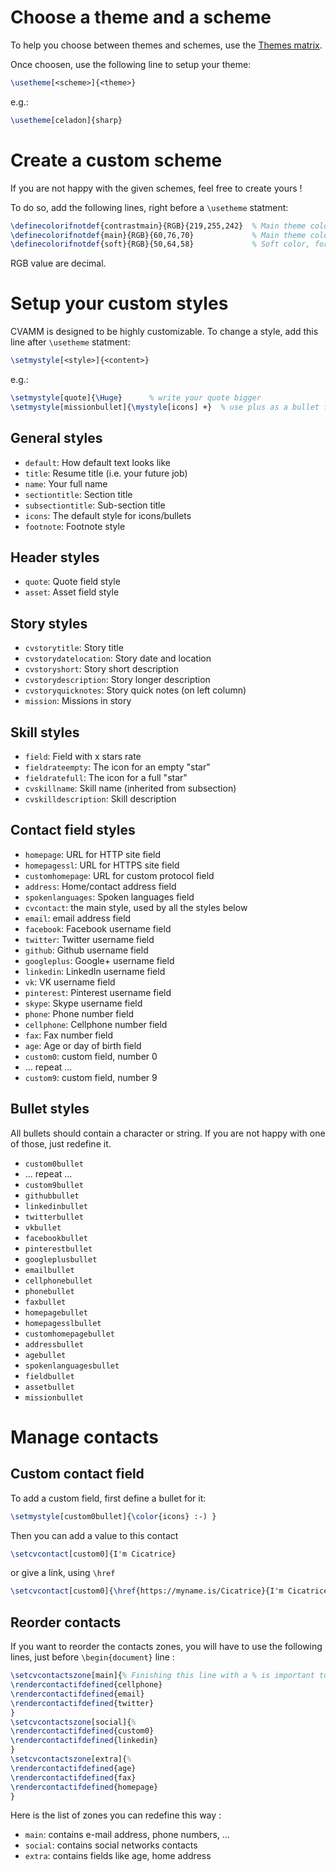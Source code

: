 Choose a theme and a scheme
===========================

To help you choose between themes and schemes, use the [Themes matrix](http://cv4tw.6kt.eu/themes-matrix.html).

Once choosen, use the following line to setup your theme:
```latex
\usetheme[<scheme>]{<theme>}
```
e.g.:
```latex
\usetheme[celadon]{sharp}
```


Create a custom scheme
======================
If you are not happy with the given schemes, feel free to create yours !

To do so, add the following lines, right before a `\usetheme` statment:
```latex
\definecolorifnotdef{contrastmain}{RGB}{219,255,242}  % Main theme color in contrast mode
\definecolorifnotdef{main}{RGB}{60,76,70}             % Main theme color
\definecolorifnotdef{soft}{RGB}{50,64,58}             % Soft color, for title
```

RGB value are decimal.


Setup your custom styles
========================

CVAMM is designed to be highly customizable. To change a style, add this line after `\usetheme` statment:
```latex
\setmystyle[<style>]{<content>}
```
e.g.:
```latex
\setmystyle[quote]{\Huge}      % write your quote bigger
\setmystyle[missionbullet]{\mystyle[icons] +}  % use plus as a bullet for missions
```


General styles
-----------
 * `default`: How default text looks like
 * `title`: Resume title (i.e. your future job)
 * `name`: Your full name
 * `sectiontitle`: Section title
 * `subsectiontitle`: Sub-section title
 * `icons`: The default style for icons/bullets
 * `footnote`: Footnote style

Header styles
-------------
 * `quote`: Quote field style
 * `asset`: Asset field style


Story styles
------------
 * `cvstorytitle`: Story title
 * `cvstorydatelocation`: Story date and location
 * `cvstoryshort`: Story short description
 * `cvstorydescription`: Story longer description
 * `cvstoryquicknotes`: Story quick notes (on left column)
 * `mission`: Missions in story

Skill styles
------------
 * `field`: Field with x stars rate
 * `fieldrateempty`: The icon for an empty "star"
 * `fieldratefull`: The icon for a full "star"
 * `cvskillname`: Skill name (inherited from subsection)
 * `cvskilldescription`: Skill description



Contact field styles
--------------------
 * `homepage`: URL for HTTP site field
 * `homepagessl`: URL for HTTPS site field
 * `customhomepage`: URL for custom protocol field
 * `address`: Home/contact address field
 * `spokenlanguages`: Spoken languages field
 * `cvcontact`: the main style, used by all the styles below
 * `email`: email address field
 * `facebook`: Facebook username field
 * `twitter`: Twitter username field
 * `github`: Github username field
 * `googleplus`: Google+ username field
 * `linkedin`: LinkedIn username field
 * `vk`: VK username field 
 * `pinterest`: Pinterest username field
 * `skype`: Skype username field
 * `phone`: Phone number field
 * `cellphone`: Cellphone number field
 * `fax`: Fax number field
 * `age`: Age or day of birth field
 * `custom0`: custom field, number 0
 * ... repeat ...
 * `custom9`: custom field, number 9
 

Bullet styles
-------------
All bullets should contain a character or string. If you are not happy with one of those, just redefine it.
 * `custom0bullet`
 * ... repeat ...
 * `custom9bullet`
 * `githubbullet`
 * `linkedinbullet`
 * `twitterbullet`
 * `vkbullet`
 * `facebookbullet`
 * `pinterestbullet`
 * `googleplusbullet`
 * `emailbullet`
 * `cellphonebullet`
 * `phonebullet`
 * `faxbullet`
 * `homepagebullet`
 * `homepagesslbullet`
 * `customhomepagebullet`
 * `addressbullet`
 * `agebullet`
 * `spokenlanguagesbullet`
 * `fieldbullet`
 * `assetbullet`
 * `missionbullet`

Manage contacts
===============

Custom contact field
--------------------
To add a custom field, first define a bullet for it:
```latex
\setmystyle[custom0bullet]{\color{icons} :-) }
```

Then you can add a value to this contact
```latex
\setcvcontact[custom0]{I'm Cicatrice}
```
or give a link, using `\href`
```latex
\setcvcontact[custom0]{\href{https://myname.is/Cicatrice}{I'm Cicatrice}}
```

Reorder contacts
----------------

If you want to reorder the contacts zones, you will have to use the following lines, just before `\begin{document}` line :

```latex
\setcvcontactszone[main]{% Finishing this line with a % is important to avoid a bad align of icons
\rendercontactifdefined{cellphone}
\rendercontactifdefined{email}
\rendercontactifdefined{twitter}
}
\setcvcontactszone[social]{%
\rendercontactifdefined{custom0}
\rendercontactifdefined{linkedin}
}
\setcvcontactszone[extra]{%
\rendercontactifdefined{age}
\rendercontactifdefined{fax}
\rendercontactifdefined{homepage}
}
```

Here is the list of zones you can redefine this way :
 * `main`: contains e-mail address, phone numbers, ...
 * `social`: contains social networks contacts
 * `extra`: contains fields like age, home address

